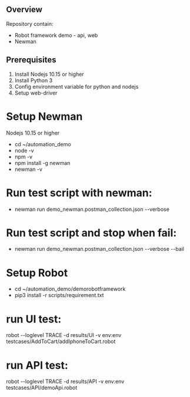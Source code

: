 ## Overview
Repository contain:
* Robot framework demo - api, web
* Newman 
## Prerequisites
1. Install Nodejs 10.15 or higher 
2. Install Python 3
3. Config environment variable for python and nodejs
4. Setup web-driver


# Setup Newman
Nodejs 10.15 or higher 
- cd ~/automation_demo 
- node -v  
- npm -v
- npm install -g newman 
- newman -v
# Run test script with newman: 
- newman run demo_newman.postman_collection.json --verbose
# Run test script and stop when fail: 
- newman run demo_newman.postman_collection.json --verbose --bail


# Setup Robot
- cd ~/automation_demo/demorobotframework
- pip3 install -r scripts/requirement.txt
# run UI test:
robot --loglevel TRACE -d results/UI -v env:env testcases/AddToCart/addIphoneToCart.robot
# run API test:
robot --loglevel TRACE -d results/API -v env:env testcases/API/demoApi.robot
